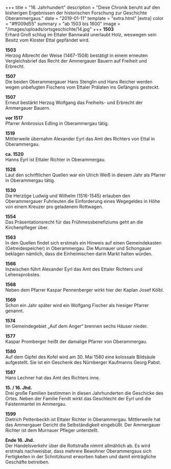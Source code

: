 +++
title = "16. Jahrhundert"
description = "Diese Chronik beruht auf den bisherigen Ergebnissen der historischen Forschung zur Geschichte Oberammergaus."
date = "2019-01-11"
template = "extra.html"
[extra]
color = "#ff009d55"
summary = "ab 1503 bis 1600"
image = "/images/uploads/ortsgeschichte/14.jpg"
+++
**1503**  
Erhard Groß schlug im Ettaler Bannwald unerlaubt Holz, weswegen sein Besitz vom Kloster Ettal gepfändet wird.

**1503**  
Herzog Albrecht der Weise (1467-1508) bestätigt in einem erneuten Vergleichsbrief das Recht der Ammergauer Bauern auf Freiheit und Erbrecht.

**1507**  
Die beiden Oberammergauer Hans Stenglin und Hans Reicher werden wegen unbefugten Fischens vom Ettaler Prälaten ins Gefängnis gesteckt.

**1507**  
Erneut bestärkt Herzog Wolfgang das Freiheits- und Erbrecht der Ammergauer Bauern.

**vor 1517**  
Pfarrer Ambrosius Edling in Oberammergau tätig.

**1519**  
Mittlerweile übernahm Alexander Eyrl das Amt des Richters von Ettal in Oberammergau.

**ca. 1520**  
Hanns Eyrl ist Ettaler Richter in Oberammergau.

**1528**  
Laut den schriftlichen Quellen war ein Ulrich Weiß in diesem Jahr als Pfarrer in Oberammergau tätig.

**1530**  
Die Herzöge Ludwig und Wilhelm (1516-1545) erlauben den Oberammergauer Fuhrleuten die Einforderung eines Wegegeldes in Höhe von einem Kreuzer pro geladenem Rottwagen.

**1554**  
Das Präsentationsrecht für das Frühmessbenefiziums geht an die Kirchenpfleger über.

**1563**  
In den Quellen findet sich erstmals ein Hinweis auf einen Gemeindekasten (Getreidespeicher) in Oberammergau. Die Murnauer und Schongauer beklagen nämlich, dass die Einheimischen darin Markt halten würden.

**1566**  
Inzwischen führt Alexander Eyrl das Amt des Ettaler Richters und Lehensprobstes.

**1568**  
Neben dem Pfarrer Kaspar Pennenberger wirkt hier der Kaplan Josef Kölbl.

**1569**  
Schon ein Jahr später wird ein Wolfgang Fischer als hiesiger Pfarrer genannt.

**1574**  
Im Gemeindegebiet „Auf dem Anger“ brennen sechs Häuser nieder.

**1577**  
Kaspar Promberger heißt der damalige Pfarrer von Oberammergau.

**1580**  
Auf dem Gipfel des Kofel wird am 30. Mai 1580 eine kolossale Bildsäule aufgestellt. Sie ist ein Geschenk des Nürnberger Kaufmanns Georg Pabst.

**1587**  
Hans Lechner hat das Amt des Richters inne.

**15. / 16. Jhd.**  
Drei große Familien bestimmen in diesen Jahrhunderten die Geschicke des Ortes. Neben der Familie Fendt wirkt das Geschlecht der Eyrl und die Faistenmantel im Ammergau.

**1599**  
Dietrich Pettenbeckh ist Ettaler Richter in Oberammergau. Mittlerweile hat das Ammergauer Gericht die Selbständigkeit eingebüßt. Der Ammergauer Richter ist dem Murnauer Pfleger unterstellt.

**Ende 16. Jhd.**  
Der Handelsverkehr über die Rottstraße nimmt allmählich ab.
Es wird erstmals nachweisbar, dass mehrere Bewohner Oberammergaus sich Fertigkeiten in der Schnitzkunst erworben haben und damit einträgliche Geschäfte betreiben.